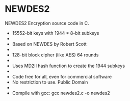 # NEWDES2
NEWDES2 Encryption source code in C.

* 15552-bit keys with 1944 * 8-bit subkeys
 * 
 * Based on NEWDES by Robert Scott
 * 
 * 128-bit block cipher (like AES) 64 rounds
 * 
 * Uses MD2II hash function to create the 1944 subkeys
 * 
 * Code free for all, even for commercial software 
 * No restriction to use. Public Domain 
 * 
 * Compile with gcc: gcc newdes2.c -o newdes2
   

